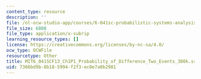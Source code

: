 ```yaml
---
content_type: resource
description: ''
file: /ol-ocw-studio-app/courses/6-041sc-probabilistic-systems-analysis-and-applied-probability-fall-2013/7366bd9b8b185994f2f3ec0e7a0b2981_MIT6_041SCF13_Ch1P1_Probability_of_Difference_Two_Events_300k.srt
file_size: 6808
file_type: application/x-subrip
learning_resource_types: []
license: https://creativecommons.org/licenses/by-nc-sa/4.0/
ocw_type: OCWFile
resourcetype: Other
title: MIT6_041SCF13_Ch1P1_Probability_of_Difference_Two_Events_300k.srt
uid: 7366bd9b-8b18-5994-f2f3-ec0e7a0b2981
---
```

